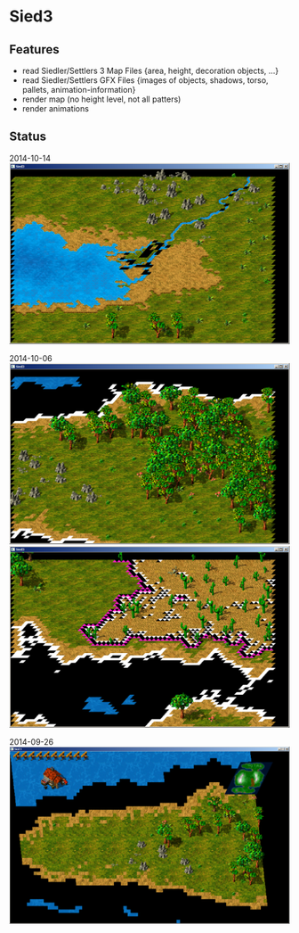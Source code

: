 Sied3
=====

Features
--------
* read Siedler/Settlers 3 Map Files {area, height, decoration objects, ...}
* read Siedler/Settlers GFX Files {images of objects, shadows, torso, pallets, animation-information}
* render map (no height level, not all patters)
* render animations

Status
------
2014-10-14
![example1](examples/mapview_2014_10_14.png)

2014-10-06
![example1](examples/mapview_2014_10_06[1].png)
![example2](examples/mapview_2014_10_06[2].png)

2014-09-26
![example1](examples/mapview_2014_09_26.png)
